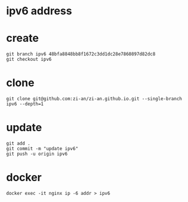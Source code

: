 # ipv6 address

# create
```
git branch ipv6 48bfa8848bb8f1672c3dd1dc28e7860897d82dc8
git checkout ipv6
```

# clone
```
git clone git@github.com:zi-an/zi-an.github.io.git --single-branch ipv6 --depth=1
```

# update
```
git add .
git commit -m "update ipv6"
git push -u origin ipv6
```

# docker
```
docker exec -it nginx ip -6 addr > ipv6
```